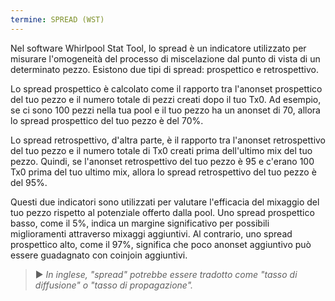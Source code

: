 ```yaml
---
termine: SPREAD (WST)
---
```


Nel software Whirlpool Stat Tool, lo spread è un indicatore utilizzato per misurare l'omogeneità del processo di miscelazione dal punto di vista di un determinato pezzo. Esistono due tipi di spread: prospettico e retrospettivo.

Lo spread prospettico è calcolato come il rapporto tra l'anonset prospettico del tuo pezzo e il numero totale di pezzi creati dopo il tuo Tx0. Ad esempio, se ci sono 100 pezzi nella tua pool e il tuo pezzo ha un anonset di 70, allora lo spread prospettico del tuo pezzo è del 70%.

Lo spread retrospettivo, d'altra parte, è il rapporto tra l'anonset retrospettivo del tuo pezzo e il numero totale di Tx0 creati prima dell'ultimo mix del tuo pezzo. Quindi, se l'anonset retrospettivo del tuo pezzo è 95 e c'erano 100 Tx0 prima del tuo ultimo mix, allora lo spread retrospettivo del tuo pezzo è del 95%.

Questi due indicatori sono utilizzati per valutare l'efficacia del mixaggio del tuo pezzo rispetto al potenziale offerto dalla pool. Uno spread prospettico basso, come il 5%, indica un margine significativo per possibili miglioramenti attraverso mixaggi aggiuntivi. Al contrario, uno spread prospettico alto, come il 97%, significa che poco anonset aggiuntivo può essere guadagnato con coinjoin aggiuntivi.

> ► *In inglese, "spread" potrebbe essere tradotto come "tasso di diffusione" o "tasso di propagazione".*